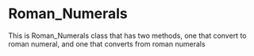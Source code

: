 # Roman_Numerals

This is Roman_Numerals class that has two methods, one that convert to roman numeral, and one that converts from roman numerals
